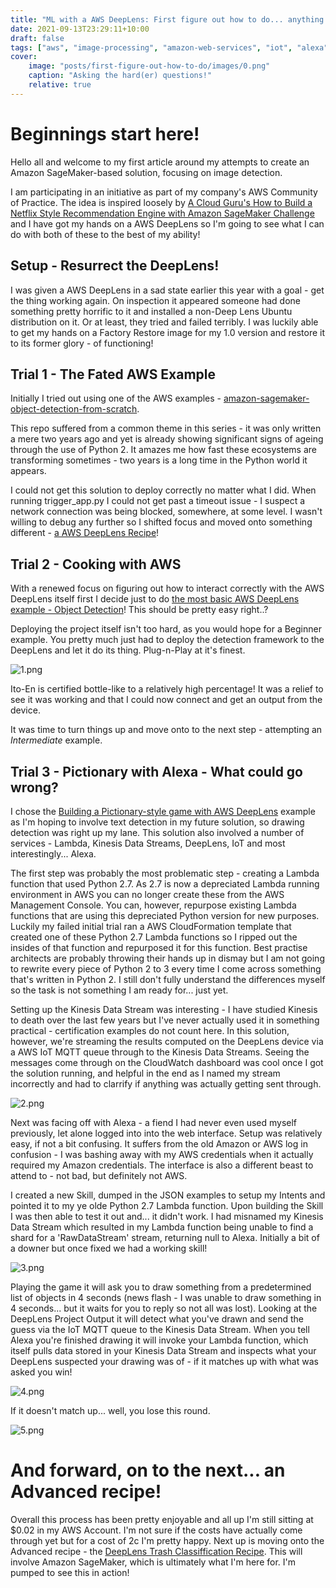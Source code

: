 ```yaml
---
title: "ML with a AWS DeepLens: First figure out how to do... anything!"
date: 2021-09-13T23:29:11+10:00
draft: false
tags: ["aws", "image-processing", "amazon-web-services", "iot", "alexa"]
cover:
    image: "posts/first-figure-out-how-to-do/images/0.png"
    caption: "Asking the hard(er) questions!"
    relative: true
---
```


# Beginnings start here!

Hello all and welcome to my first article around my attempts to create an Amazon SageMaker-based solution, focusing on image detection.

I am participating in an initiative as part of my company's AWS Community of Practice. The idea is inspired loosely by [A Cloud Guru's How to Build a Netflix Style Recommendation Engine with Amazon SageMaker Challenge](https://acloudguru.com/blog/engineering/how-to-build-a-netflix-style-recommendation-engine-with-amazon-sagemaker) and I have got my hands on a AWS DeepLens so I'm going to see what I can do with both of these to the best of my ability!

## Setup - Resurrect the DeepLens!

I was given a AWS DeepLens in a sad state earlier this year with a goal - get the thing working again. On inspection it appeared someone had done something pretty horrific to it and installed a non-Deep Lens Ubuntu distribution on it. Or at least, they tried and failed terribly. I was luckily able to get my hands on a Factory Restore image for my 1.0 version and restore it to its former glory - of functioning!

## Trial 1 - The Fated AWS Example
Initially I tried out using one of the AWS examples -  [amazon-sagemaker-object-detection-from-scratch](https://github.com/aws-samples/amazon-sagemaker-object-detection-from-scratch).

This repo suffered from a common theme in this series - it was only written a mere two years ago and yet is already showing significant signs of ageing through the use of Python 2. It amazes me how fast these ecosystems are transforming sometimes - two years is a long time in the Python world it appears.

I could not get this solution to deploy correctly no matter what I did. When running trigger_app.py I could not get past a timeout issue - I suspect a network connection was being blocked, somewhere, at some level. I wasn't willing to debug any further so I shifted focus and moved onto something different -  [a AWS DeepLens Recipe](https://www.awsdeeplens.recipes/)!

## Trial 2 - Cooking with AWS
With a renewed focus on figuring out how to interact correctly with the AWS DeepLens itself first I decide just to do [the most basic AWS DeepLens example - Object Detection](https://www.awsdeeplens.recipes/200_beginner/210_deploy_a_sample_project/)! This should be pretty easy right..?

Deploying the project itself isn't too hard, as you would hope for a Beginner example. You pretty much just had to deploy the detection framework to the DeepLens and let it do its thing. Plug-n-Play at it's finest.

![1.png](images/1.png)

Ito-En is certified bottle-like to a relatively high percentage! It was a relief to see it was working and that I could now connect and get an output from the device.

It was time to turn things up and move onto to the next step - attempting an *Intermediate* example.

## Trial 3 - Pictionary with Alexa - What could go wrong?
I chose the [Building a Pictionary-style game with AWS DeepLens](https://www.awsdeeplens.recipes/300_intermediate/330_guess_drawing/) example as I'm hoping to involve text detection in my future solution, so drawing detection was right up my lane. This solution also involved a number of services - Lambda, Kinesis Data Streams, DeepLens, IoT and most interestingly... Alexa.

The first step was probably the most problematic step - creating a Lambda function that used Python 2.7. As 2.7 is now a depreciated Lambda running environment in AWS you can no longer create these from the AWS Management Console. You can, however, repurpose existing Lambda functions that are using this depreciated Python version for new purposes. Luckily my failed initial trial ran a AWS CloudFormation template that created one of these Python 2.7 Lambda functions so I ripped out the insides of that function and repurposed it for this function.
Best practise architects are probably throwing their hands up in dismay but I am not going to rewrite every piece of Python 2 to 3 every time I come across something that's written in Python 2. I still don't fully understand the differences myself so the task is not something I am ready for... just yet.

Setting up the Kinesis Data Stream was interesting - I have studied Kinesis to death over the last few years but I've never actually used it in something practical - certification examples do not count here. In this solution, however, we're streaming the results computed on the DeepLens device via a AWS IoT MQTT queue through to the Kinesis Data Streams. Seeing the messages come through on the CloudWatch dashboard was cool once I got the solution running, and helpful in the end as I named my stream incorrectly and had to clarrify if anything was actually getting sent through.

![2.png](images/2.png)

Next was facing off with Alexa - a fiend I had never even used myself previously, let alone logged into into the web interface.
Setup was relatively easy, if not a bit confusing. It suffers from the old Amazon or AWS log in confusion - I was bashing away with my AWS credentials when it actually required my Amazon credentials. The interface is also a different beast to attend to - not bad, but definitely not AWS.

I created a new Skill, dumped in the JSON examples to setup my Intents and pointed it to my ye olde Python 2.7 Lambda function. Upon building the Skill I was then able to test it out and... it didn't work. I had misnamed my Kinesis Data Stream which resulted in my Lambda function being unable to find a shard for a 'RawDataStream' stream, returning null to Alexa. Initially a bit of a downer but once fixed we had a working skill!

![3.png](images/3.png)

Playing the game it will ask you to draw something from a predetermined list of objects in 4 seconds (news flash - I was unable to draw something in 4 seconds... but it waits for you to reply so not all was lost).
Looking at the DeepLens Project Output it will detect what you've drawn and send the guess via the IoT MQTT queue to the Kinesis Data Stream. When you tell Alexa you're finished drawing it will invoke your Lambda function, which itself pulls data stored in your Kinesis Data Stream and inspects what your DeepLens suspected your drawing was of - if it matches up with what was asked you win!

![4.png](images/4.png)

If it doesn't match up... well, you lose this round.

![5.png](images/5.png)

# And forward, on to the next... an Advanced recipe!
Overall this process has been pretty enjoyable and all up I'm still sitting at $0.02 in my AWS Account. I'm not sure if the costs have actually come through yet but for a cost of 2c I'm pretty happy.
Next up is moving onto the Advanced recipe - the  [DeepLens Trash Classiffication Recipe](https://www.awsdeeplens.recipes/400_advanced/410_trash_sorter/). This will involve Amazon SageMaker, which is ultimately what I'm here for. I'm pumped to see this in action!
